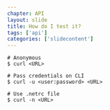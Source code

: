 ```yaml
---
chapter: API
layout: slide
title: How do I test it?
tags: ['api']
categories: ['slidecontent']
---
```


    # Anonymous
	$ curl <URL>
    
    # Pass credentials on CLI
    $ curl -u <user:password> <URL>

    # Use .netrc file
	$ curl -n <URL>
